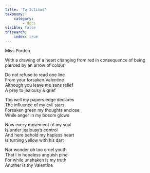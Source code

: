 ```yaml
---
title: 'To Ictinus'
taxonomy:
    category:
        - docs
visible: false
tntsearch:
    index: true
---
```


<div class="author">Miss Porden</div>

With a drawing of a heart changing from red in consequence of being pierced by an arrow of colour

Do not refuse to read one line  
From your forsaken Valentine  
Although you leave me sans relief  
A prey to jealousy & grief  

Too well my papers edge declares  
The influence of my evil stars  
Forsaken green my thoughts enclose  
While anger in my bosom glows  

Now every movement of my soul  
Is under jealousy’s control  
And here behold my hapless heart  
Is turning yellow with his dart  

Nor wonder oh too cruel youth  
That I in hopeless anguish pine  
For while unshaken is my truth  
Another is thy Valentine  